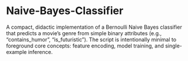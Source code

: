 # Naive-Bayes-Classifier
A compact, didactic implementation of a Bernoulli Naive Bayes classifier that predicts a movie’s genre from simple binary attributes (e.g., “contains_humor”, “is_futuristic”). The script is intentionally minimal to foreground core concepts: feature encoding, model training, and single-example inference.
